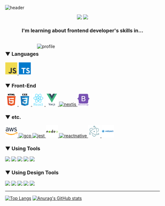![header](https://capsule-render.vercel.app/api?type=waving&color=auto&height=260&section=header&text=Hi%20there👋!&fontSize=40&animation=fadeIn&fontAlignY=38&desc=Suji-Han👩‍💻's%20GitHub%20Profile%20&descAlignY=51&descAlign=62&fontColor=black)
<p align="center"><a href="https://velog.io/@ninto_2" title="블로그 이동"><img src="https://img.shields.io/badge/Velog-20C997?style=for-the-badge&logo=Velog&logoColor=white"></a> <a href="mailto:hansuji01@naver.com" title="hansuji01@naver.com"><img src="https://img.shields.io/badge/Gmail-EA4335?style=for-the-badge&logo=Gmail&logoColor=white"></a>
</p>
<h3 align="center">I'm learning about frontend developer's skills in...</h3>
<br>
<img align="right" alt="profile" width="400" src="https://user-images.githubusercontent.com/112839119/200595529-5ad79731-1eed-42a3-8f95-af2c449c6c78.jpg">

<h3 align="left">▼ Languages</h3>
<p align="left"><a href="https://developer.mozilla.org/en-US/docs/Web/JavaScript" target="_blank" rel="noreferrer"><img src="https://raw.githubusercontent.com/devicons/devicon/master/icons/javascript/javascript-original.svg" alt="javascript" width="40" height="40"/></a><a href="https://www.typescriptlang.org/" target="_blank" rel="noreferrer"> <img src="https://raw.githubusercontent.com/devicons/devicon/master/icons/typescript/typescript-original.svg" alt="typescript" width="40" height="40"/> </a>
 </p>
<h3 align="left">▼ Front-End</h3>
 <p align="left"> <a href="https://www.w3.org/html/" target="_blank" rel="noreferrer"> <img src="https://raw.githubusercontent.com/devicons/devicon/master/icons/html5/html5-original-wordmark.svg" alt="html5" width="40" height="40"/> </a><a href="https://www.w3schools.com/css/" target="_blank" rel="noreferrer"> <img src="https://raw.githubusercontent.com/devicons/devicon/master/icons/css3/css3-original-wordmark.svg" alt="css3" width="40" height="40"/> </a>  <a href="https://reactjs.org/" target="_blank" rel="noreferrer"> <img src="https://raw.githubusercontent.com/devicons/devicon/master/icons/react/react-original-wordmark.svg" alt="react" width="40" height="40"/> </a>  <a href="https://vuejs.org/" target="_blank" rel="noreferrer"> <img src="https://raw.githubusercontent.com/devicons/devicon/master/icons/vuejs/vuejs-original-wordmark.svg" alt="vuejs" width="40" height="40"/> </a>  <a href="https://nextjs.org/" target="_blank" rel="noreferrer"> <img src="https://cdn.worldvectorlogo.com/logos/nextjs-2.svg" alt="nextjs" width="40" height="40"/> </a> <a href="https://getbootstrap.com" target="_blank" rel="noreferrer"> <img src="https://raw.githubusercontent.com/devicons/devicon/master/icons/bootstrap/bootstrap-plain-wordmark.svg" alt="bootstrap" width="40" height="40"/> </a>
</p>
<h3 align="left">▼ etc.</h3>
<p align="left"> <a href="https://aws.amazon.com" target="_blank" rel="noreferrer"> <img src="https://raw.githubusercontent.com/devicons/devicon/master/icons/amazonwebservices/amazonwebservices-original-wordmark.svg" alt="aws" width="40" height="40"/> </a> <a href="https://cloud.google.com" target="_blank" rel="noreferrer"> <img src="https://www.vectorlogo.zone/logos/google_cloud/google_cloud-icon.svg" alt="gcp" width="40" height="40"/> </a> <a href="https://jestjs.io" target="_blank" rel="noreferrer"> <img src="https://www.vectorlogo.zone/logos/jestjsio/jestjsio-icon.svg" alt="jest" width="40" height="40"/> </a> <a href="https://nodejs.org" target="_blank" rel="noreferrer"> <img src="https://raw.githubusercontent.com/devicons/devicon/master/icons/nodejs/nodejs-original-wordmark.svg" alt="nodejs" width="40" height="40"/> </a>  <a href="https://reactnative.dev/" target="_blank" rel="noreferrer"> <img src="https://reactnative.dev/img/header_logo.svg" alt="reactnative" width="40" height="40"/> </a> <a href="https://www.electronjs.org" target="_blank" rel="noreferrer"> <img src="https://raw.githubusercontent.com/devicons/devicon/master/icons/electron/electron-original.svg" alt="electron" width="40" height="40"/> </a><a href="https://webpack.js.org" target="_blank" rel="noreferrer"> <img src="https://raw.githubusercontent.com/devicons/devicon/d00d0969292a6569d45b06d3f350f463a0107b0d/icons/webpack/webpack-original-wordmark.svg" alt="webpack" width="40" height="40"/> </a>
</p>
<h3 align="left">▼ Using Tools</h3>
<p align="left">
 <img src="https://img.shields.io/badge/git-F05032?style=for-the-badge&logo=git&logoColor=white">
 <img src="https://img.shields.io/badge/github-181717?style=for-the-badge&logo=github&logoColor=white">
 <img src="https://img.shields.io/badge/npm-CB3837?style=for-the-badge&logo=npm&logoColor=white">
 <img src="https://img.shields.io/badge/Visual Studio Code-007ACC?style=for-the-badge&logo=Visual Studio Code&logoColor=white">
 <img src="https://img.shields.io/badge/Notion-000000?style=for-the-badge&logo=Notion&logoColor=white">
 </p>
<h3 align="left">▼ Using Design Tools</h3>
<p align="left">
  <img src="https://img.shields.io/badge/Figma-F24E1E?style=for-the-badge&logo=Figma&logoColor=white">
  <img src="https://img.shields.io/badge/Photoshop-31A8FF?style=for-the-badge&logo=Adobe Photoshop&logoColor=white">
  <img src="https://img.shields.io/badge/Illustrator-FF9A00?style=for-the-badge&logo=Adobe Illustrator&logoColor=white">
  <img src="https://img.shields.io/badge/Premiere Pro-9999FF?style=for-the-badge&logo=Adobe Premiere Pro&logoColor=white">
  <img src="https://img.shields.io/badge/After Effects-9999FF?style=for-the-badge&logo=Adobe After Effects&logoColor=white">
 </p>

***
[![Top Langs](https://github-readme-stats.vercel.app/api/top-langs/?username=nincoding)](https://github.com/nincoding/github-readme-stats)
[![Anurag's GitHub stats](https://github-readme-stats.vercel.app/api?username=nincoding)](https://github.com/nincoding/github-readme-stats)
